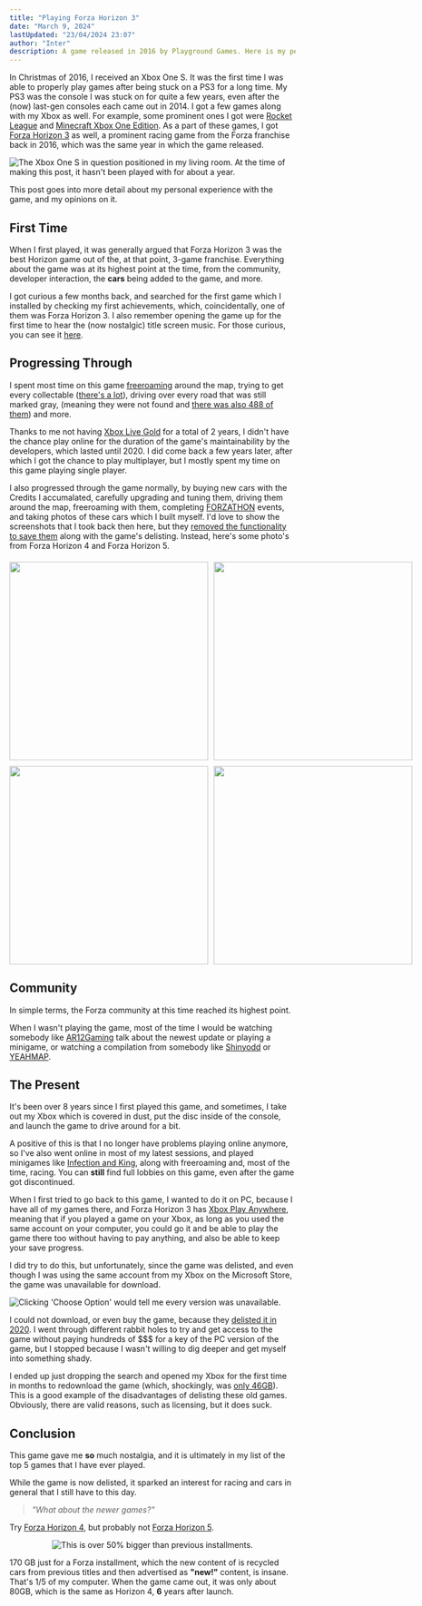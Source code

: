```yaml
---
title: "Playing Forza Horizon 3"
date: "March 9, 2024"
lastUpdated: "23/04/2024 23:07"
author: "Inter"
description: A game released in 2016 by Playground Games. Here is my personal experience with it!
---
```


In Christmas of 2016, I received an Xbox One S. It was the first time I was able to properly play games after being stuck on a PS3 for a long time. My PS3 was the console I was stuck on for quite a few years, even after the (now) last-gen consoles each came out in 2014. I got a few games along with my Xbox as well. For example, some prominent ones I got were [Rocket League](https://www.rocketleague.com/en) and [Minecraft Xbox One Edition](https://minecraft.fandom.com/wiki/Xbox_One_Edition). As a part of these games, I got [Forza Horizon 3](https://en.wikipedia.org/wiki/Forza_Horizon_3) as well, a prominent racing game from the Forza franchise back in 2016, which was the same year in which the game released.

<img src="/images/forza-horizon-3/xbox-one-s.png" alt="The Xbox One S in question positioned in my living room. At the time of making this post, it hasn't been played with for about a year.">

This post goes into more detail about my personal experience with the game, and my opinions on it.

## First Time

When I first played, it was generally argued that Forza Horizon 3 was the best Horizon game out of the, at that point, 3-game franchise. Everything about the game was at its highest point at the time, from the community, developer interaction, the **cars** being added to the game, and more.

I got curious a few months back, and searched for the first game which I installed by checking my first achievements, which, coincidentally, one of them was Forza Horizon 3. I also remember opening the game up for the first time to hear the (now nostalgic) title screen music. For those curious, you can see it [here](https://www.youtube.com/watch?v=2CbJUm_AfJs).

## Progressing Through

I spent most time on this game [freeroaming](https://en.wiktionary.org/wiki/free_roam) around the map, trying to get every collectable ([there's a lot](https://www.ign.com/maps/forza-horizon-3/australia)), driving over every road that was still marked gray, (meaning they were not found and [there was also 488 of them](https://www.trueachievements.com/a223064/i-know-these-roads-achievement)) and more.

Thanks to me not having [Xbox Live Gold](https://www.xbox.com/en-GB/live/gold) for a total of 2 years, I didn't have the chance play online for the duration of the game's maintainability by the developers, which lasted until 2020. I did come back a few years later, after which I got the chance to play multiplayer, but I mostly spent my time on this game playing single player.

I also progressed through the game normally, by buying new cars with the Credits I accumalated, carefully upgrading and tuning them, driving them around the map, freeroaming with them, completing [FORZATHON](https://forza.fandom.com/wiki/Forza_Horizon_3/Forzathon) events, and taking photos of these cars which I built myself. I'd love to show the screenshots that I took back then here, but they [removed the functionality to save them](https://steamcommunity.com/app/1551360/discussions/0/3416557114763087581/) along with the game's delisting. Instead, here's some photo's from Forza Horizon 4 and Forza Horizon 5.

<div align="center">
  <div style="display: grid; grid-template-columns: repeat(2, 1fr); gap: 10px; margin-top: 20px;"> <!-- grid-style formation -->
    <img src="/images/forza-horizon-3/forza-image-1.png" width="350">
    <img src="/images/forza-horizon-3/forza-image-2.png" width="350">
    <img src="/images/forza-horizon-3/forza-image-3.png" width="350">
    <img src="/images/forza-horizon-3/forza-image-4.png" width="350">
  </div>
</div>

## Community

In simple terms, the Forza community at this time reached its highest point.

When I wasn't playing the game, most of the time I would be watching somebody like [AR12Gaming](https://www.youtube.com/@AR12Gaming) talk about the newest update or playing a minigame, or watching a compilation from somebody like [Shinyodd](https://www.youtube.com/watch?v=jE37PeTZtEg&t=37s) or [YEAHMAP](https://www.youtube.com/watch?v=f_AoTnOHIJE).

## The Present

It's been over 8 years since I first played this game, and sometimes, I take out my Xbox which is covered in dust, put the disc inside of the console, and launch the game to drive around for a bit.

A positive of this is that I no longer have problems playing online anymore, so I've also went online in most of my latest sessions, and played minigames like [Infection and King](https://support.forzamotorsport.net/hc/en-us/articles/360005307274-FH3-Playground-Games), along with freeroaming and, most of the time, racing. You can **still** find full lobbies on this game, even after the game got discontinued.

When I first tried to go back to this game, I wanted to do it on PC, because I have all of my games there, and Forza Horizon 3 has [Xbox Play Anywhere](https://www.xbox.com/en-US/games/xbox-play-anywhere), meaning that if you played a game on your Xbox, as long as you used the same account on your computer, you could go it and be able to play the game there too without having to pay anything, and also be able to keep your save progress.

I did try to do this, but unfortunately, since the game was delisted, and even though I was using the same account from my Xbox on the Microsoft Store, the game was unavailable for download.

<img src="/images/forza-horizon-3/fh3-delisted.png" alt="Clicking 'Choose Option' would tell me every version was unavailable.">

I could not download, or even buy the game, because they [delisted it in 2020](https://support.forzamotorsport.net/hc/en-us/articles/360052097274-Forza-Horizon-3-Unavailable-for-Purchase#:~:text=Forza%20Horizon%203%20and%20its,game%20and%20its%20associated%20content.). I went through different rabbit holes to try and get access to the game without paying hundreds of $$$ for a key of the PC version of the game, but I stopped because I wasn't willing to dig deeper and get myself into something shady.

I ended up just dropping the search and opened my Xbox for the first time in months to redownload the game (which, shockingly, was [only 46GB](https://www.google.com/search?q=fh3+install+size+xbox&source=lmns&bih=752&biw=772&client=opera-gx&hs=lfP&hl=en&sa=X&ved=2ahUKEwjvou2u2-eEAxXPbKQEHUb1CkcQ0pQJKAB6BAgBEAI)). This is a good example of the disadvantages of delisting these old games. Obviously, there are valid reasons, such as licensing, but it does suck.

## Conclusion

This game gave me **so** much nostalgia, and it is ultimately in my list of the top 5 games that I have ever played.

While the game is now delisted, it sparked an interest for racing and cars in general that I still have to this day.

> *"What about the newer games?"*

Try [Forza Horizon 4](https://store.steampowered.com/app/1293830/Forza_Horizon_4/), but probably not [Forza Horizon 5](https://store.steampowered.com/app/1551360/Forza_Horizon_5/).

<div align="center">
    <img src="/images/forza-horizon-3/170gb-fh5.png" alt="This is over 50% bigger than previous installments.">
</div>

170 GB just for a Forza installment, which the new content of is recycled cars from previous titles and then advertised as **"new!"** content, is insane. That's 1/5 of my computer. When the game came out, it was only about 80GB, which is the same as Horizon 4, **6** years after launch.